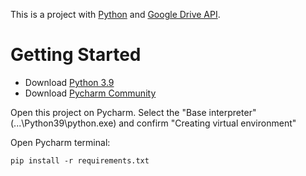 This is a project with [Python](https://www.python.org/downloads/) and [Google Drive API](https://console.cloud.google.com/apis/library/drive.googleapis.com?id=e44a1596-da14-427c-9b36-5eb6acce3775&project=projeto-313518&hl=pt-br&supportedpurview=project).

# Getting Started
* Download [Python 3.9](https://www.python.org/downloads/)
* Download [Pycharm Community](https://www.jetbrains.com/pt-br/pycharm/download/#section=windows)

Open this project on Pycharm. Select the "Base interpreter" (...\Python39\python.exe) and confirm "Creating virtual environment"

Open Pycharm terminal:
~~~
pip install -r requirements.txt
~~~

